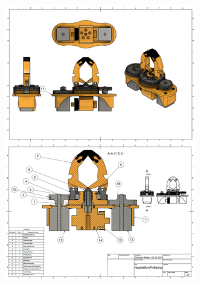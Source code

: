 ![Greifer Preview](https://github.com/AMPrO-3D/Roboterarm/blob/main/blob/Bilder/GreiferB1.PNG?raw=true)
![Greifer Preview](https://github.com/AMPrO-3D/Roboterarm/blob/main/blob/Bilder/GreiferB2.PNG?raw=true)
